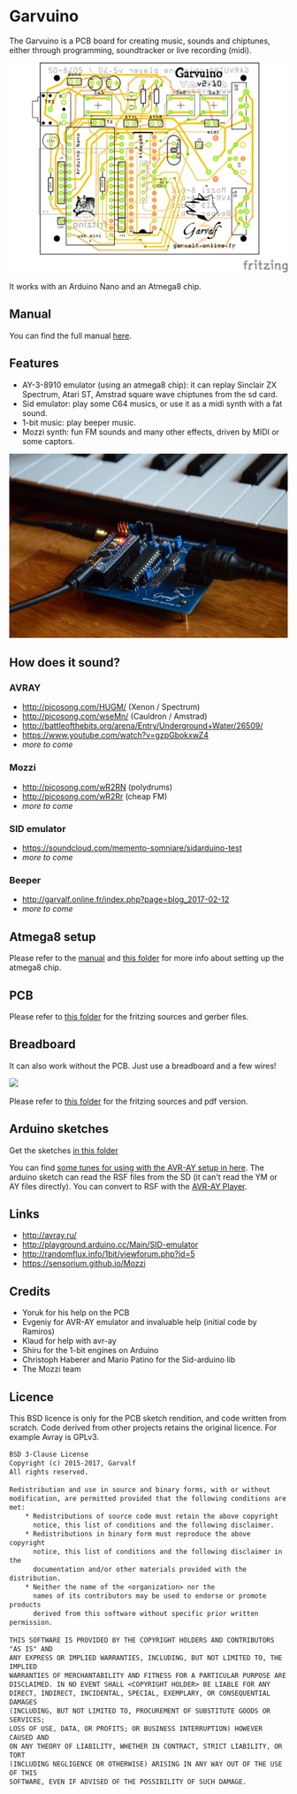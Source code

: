 

# Garvuino 

The Garvuino is a PCB board for creating music, sounds and chiptunes, either through programming, soundtracker or live recording (midi).

![](doc/garvuino_pcb.png)

It works with an Arduino Nano and an Atmega8 chip.

## Manual 

You can find the full manual [here](doc/garvuino_manual.md).

## Features 

 * AY-3-8910 emulator (using an atmega8 chip): it can replay Sinclair ZX Spectrum, Atari ST, Amstrad square wave chiptunes from the sd card.
 * Sid emulator: play some C64 musics, or use it as a midi synth with a fat sound.
 * 1-bit music: play beeper music. 
 * Mozzi synth: fun FM sounds and many other effects, driven by MIDI or some captors.

 ![](doc/garvuino01.jpg) 

## How does it sound? 

### AVRAY 

 * http://picosong.com/HUGM/ (Xenon / Spectrum)
 * http://picosong.com/wseMn/ (Cauldron / Amstrad)
 * http://battleofthebits.org/arena/Entry/Underground+Water/26509/
 * https://www.youtube.com/watch?v=gzpGbokxwZ4
 * *more to come*

### Mozzi 

 * http://picosong.com/wR2RN (polydrums)
 * http://picosong.com/wR2Rr (cheap FM)
 * *more to come*

### SID emulator 

 * https://soundcloud.com/memento-somniare/sidarduino-test
 * *more to come*

### Beeper 

 * http://garvalf.online.fr/index.php?page=blog_2017-02-12
 * *more to come*

## Atmega8 setup 

Please refer to the [manual](doc/garvuino_manual.md) and [this folder](atmega8) for more info about setting up the atmega8 chip.

## PCB 

Please refer to [this folder](pcb) for the fritzing sources and gerber files.

## Breadboard 

It can also work without the PCB. Just use a breadboard and a few wires!

![](breadboard/garvuino_09g_breadboard_only_bb.jpg)

Please refer to [this folder](breadboard) for the fritzing sources and pdf version.

## Arduino sketches 

Get the sketches [in this folder](arduino_sketches/)

You can find [some tunes for using with the AVR-AY setup in here](tunes/). The arduino sketch can read the RSF files from the SD (it can't read the YM or AY files directly). You can convert to RSF with the [AVR-AY Player](http://www.avray.ru/avr-ay-player/).

## Links 

 * http://avray.ru/
 * http://playground.arduino.cc/Main/SID-emulator
 * http://randomflux.info/1bit/viewforum.php?id=5
 * https://sensorium.github.io/Mozzi

## Credits 

 * Yoruk for his help on the PCB
 * Evgeniy for AVR-AY emulator and invaluable help (initial code by Ramiros)
 * Klaud for help with avr-ay
 * Shiru for the 1-bit engines on Arduino
 * Christoph Haberer and Mario Patino for the Sid-arduino lib
 * The Mozzi team

## Licence 

This BSD licence is only for the PCB sketch rendition, and code written from scratch. 
Code derived from other projects retains the original licence.
For example Avray is GPLv3.

    BSD 3-Clause License
    Copyright (c) 2015-2017, Garvalf
    All rights reserved.
    
    Redistribution and use in source and binary forms, with or without
    modification, are permitted provided that the following conditions are met:
        * Redistributions of source code must retain the above copyright
          notice, this list of conditions and the following disclaimer.
        * Redistributions in binary form must reproduce the above copyright
          notice, this list of conditions and the following disclaimer in the
          documentation and/or other materials provided with the distribution.
        * Neither the name of the <organization> nor the
          names of its contributors may be used to endorse or promote products
          derived from this software without specific prior written permission.
    
    THIS SOFTWARE IS PROVIDED BY THE COPYRIGHT HOLDERS AND CONTRIBUTORS "AS IS" AND
    ANY EXPRESS OR IMPLIED WARRANTIES, INCLUDING, BUT NOT LIMITED TO, THE IMPLIED
    WARRANTIES OF MERCHANTABILITY AND FITNESS FOR A PARTICULAR PURPOSE ARE
    DISCLAIMED. IN NO EVENT SHALL <COPYRIGHT HOLDER> BE LIABLE FOR ANY
    DIRECT, INDIRECT, INCIDENTAL, SPECIAL, EXEMPLARY, OR CONSEQUENTIAL DAMAGES
    (INCLUDING, BUT NOT LIMITED TO, PROCUREMENT OF SUBSTITUTE GOODS OR SERVICES;
    LOSS OF USE, DATA, OR PROFITS; OR BUSINESS INTERRUPTION) HOWEVER CAUSED AND
    ON ANY THEORY OF LIABILITY, WHETHER IN CONTRACT, STRICT LIABILITY, OR TORT
    (INCLUDING NEGLIGENCE OR OTHERWISE) ARISING IN ANY WAY OUT OF THE USE OF THIS
    SOFTWARE, EVEN IF ADVISED OF THE POSSIBILITY OF SUCH DAMAGE.

